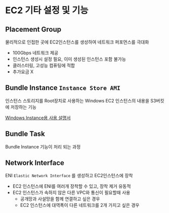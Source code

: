 # EC2 기타 설정 및 기능

## Placement Group
물리적으로 인접한 곳에 EC2인스턴스를 생성하여 네트워크 퍼포먼스를 극대화
- 100Gbps 네트워크 제공
- 인스턴스 생성시 설정 필요, 이미 생성된 인스턴스 포함 불가능
- 클러스터링, 고성능 컴퓨팅에 적합
- 추가요금 X

## Bundle Instance `Instance Store AMI`
인스턴스 스토리지를 Root장치로 사용하는 Windows EC2 인스턴스의 내용을 S3버킷에 저장하는 기능

[Windows Instance용 사용 설명서](https://docs.aws.amazon.com/ko_kr/AWSEC2/latest/WindowsGuide/concepts.html)

## Bundle Task
Bundle Instance 기능이 처리 되는 과정

## Network Interface 
ENI `Elastic Network Interface` 를 생성하고 EC2인스턴스에 장착

- EC2 인스턴스에 ENI를 여러개 장착할 수 있고, 장착 제거 유동적
- EC2 인스턴스가 속하지 않은 다른 VPC와 통신이 필요할때 사용
    - 공개망과 사설망을 함께 연결하고 싶은 경우
    - EC2 인스턴스에 대역폭이 다른 네트워크를 2개 가지고 싶은 경우 


